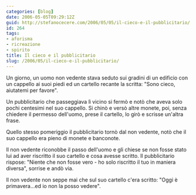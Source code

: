 ```yaml
---
categories: [blog]
date: 2006-05-05T09:29:12Z
guid: http://stefanocecere.com/2006/05/05/il-cieco-e-il-pubblicitario/
id: 264
tags:
- aforisma
- ricreazione
- spirito
title: Il cieco e il pubblicitario
slug: /2006/05/il-cieco-e-il-pubblicitario/
---
```


Un giorno, un uomo non vedente stava seduto sui gradini di un edificio con un cappello ai suoi piedi ed un cartello recante la scritta: "Sono cieco, aiutatemi per favore".

Un pubblicitario che passeggiava lì vicino si fermò e notò che aveva solo pochi centesimi nel suo cappello. Si chinò e versò altre monete, poi, senza chiedere il permesso dell'uomo, prese il cartello, lo girò e scrisse un'altra frase.

Quello stesso pomeriggio il pubblicitario tornò dal non vedente, notò che il suo cappello era pieno di monete e banconote.

Il non vedente riconobbe il passo dell'uomo e gli chiese se non fosse stato lui ad aver riscritto il suo cartello e cosa avesse scritto. Il pubblicitario rispose: "Niente che non fosse vero - ho solo riscritto il tuo in maniera diversa", sorrise e andò via.

Il non vedente non seppe mai che sul suo cartello c'era scritto: "Oggi è primavera…ed io non la posso vedere".